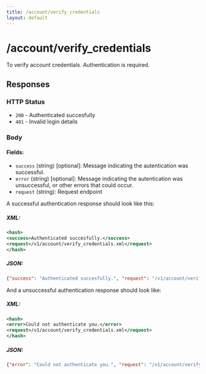 ```yaml
---
title: /account/verify_credentials
layout: default
---
```

# /account/verify_credentials

To verify account credentials. Authentication is required.

## Responses

### HTTP Status
- ```200``` - Authenticated succesfully
- ```401``` - Invalid login details

### Body

#### Fields:
* ```success``` (string) [optional]: Message indicating the autentication was successful.
* ```error``` (string) [optional]: Message indicating the autentication was unsuccessful, or other errors that could occur.
* ```request``` (string): Request endpoint

A successful authentication response should look like this:

##### XML:
```xml
<hash>
<success>Authenticated succesfully.</success>
<request>/v1/account/verify_credentials.xml</request>
</hash>
```

##### JSON:
```json
{"success": "Authenticated succesfully.", "request": "/v1/account/verify_credentials.json"}
```


And a unsuccessful authentication response should look like:


##### XML:
```xml
<hash>
<error>Could not authenticate you.</error>
<request>/v1/account/verify_credentials.xml</request>
</hash>
```

##### JSON:
```json
{"error": "Could not authenticate you.", "request": "/v1/account/verify_credentials.json"}
```